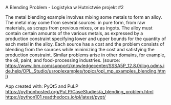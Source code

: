 A Blending Problem - Logistyka w Hutnictwie projekt #2

The metal blending example involves mixing some metals to form an alloy. The metal may come from several sources: in pure form, from raw materials, as scraps from previous mixes, or as ingots. The alloy must contain certain amounts of the various metals, as expressed by a production constraint specifying lower and upper bounds for the quantity of each metal in the alloy. Each source has a cost and the problem consists of blending from the sources while minimizing the cost and satisfying the production constraint. Similar problems arise in other domains, for example, the oil, paint, and food-processing industries.
(source: https://www.ibm.com/support/knowledgecenter/SSSA5P_12.8.0/ilog.odms.ide.help/OPL_Studio/usroplexamples/topics/opl_mp_examples_blending.html)


App created with: PyQt5 and PuLP
https://pythonhosted.org/PuLP/CaseStudies/a_blending_problem.html
https://python101.readthedocs.io/pl/latest/pyqt/
